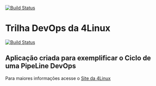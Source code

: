 [![Build Status](https://travis-ci.org/killdary/DevOpsLab-HelloWorld.svg?branch=master)](https://travis-ci.org/killdary/DevOpsLab-HelloWorld)
# Trilha DevOps da 4Linux

<!-- Altere a Flag abaixo com sua URL do Travis -->
[![Build Status](https://travis-ci.org/gabyldias/simple-unittest.svg?branch=master)](https://travis-ci.org/gabyldias/simple-unittest)

## Aplicação criada para exemplificar o Ciclo de uma PipeLine DevOps


Para maiores informações acesse o [Site da 4Linux](https://www.4linux.com.br/cursos/devops)
